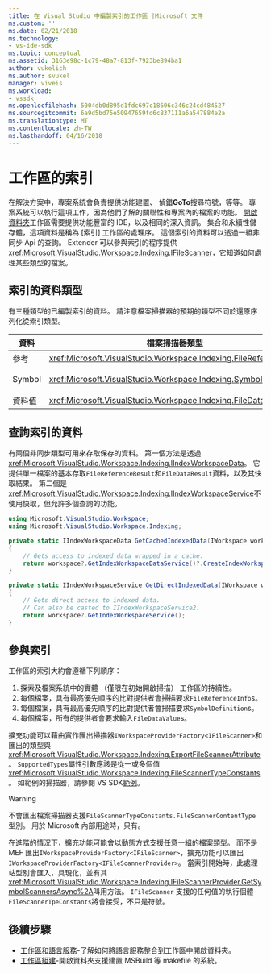 ```yaml
---
title: 在 Visual Studio 中編製索引的工作區 |Microsoft 文件
ms.custom: ''
ms.date: 02/21/2018
ms.technology:
- vs-ide-sdk
ms.topic: conceptual
ms.assetid: 3163e98c-1c79-48a7-813f-7923be894ba1
author: vukelich
ms.author: svukel
manager: viveis
ms.workload:
- vssdk
ms.openlocfilehash: 5004db0d895d1fdc697c18606c346c24cd484527
ms.sourcegitcommit: 6a9d5bd75e50947659fd6c837111a6a547884e2a
ms.translationtype: MT
ms.contentlocale: zh-TW
ms.lasthandoff: 04/16/2018
---
```

# <a name="workspace-indexing"></a>工作區的索引

在解決方案中，專案系統會負責提供功能建置、 偵錯**GoTo**搜尋符號，等等。 專案系統可以執行這項工作，因為他們了解的關聯性和專案內的檔案的功能。 [開啟資料夾](../ide/develop-code-in-visual-studio-without-projects-or-solutions.md)工作區需要提供功能豐富的 IDE，以及相同的深入資訊。 集合和永續性儲存體，這項資料是稱為 [索引] 工作區的處理序。 這個索引的資料可以透過一組非同步 Api 的查詢。 Extender 可以參與索引的程序提供<xref:Microsoft.VisualStudio.Workspace.Indexing.IFileScanner>，它知道如何處理某些類型的檔案。

## <a name="types-of-indexed-data"></a>索引的資料類型

有三種類型的已編製索引的資料。 請注意檔案掃描器的預期的類型不同於還原序列化從索引類型。

|資料|檔案掃描器類型|索引查詢的結果型別|相關的類型|
|--|--|--|--|
|參考|<xref:Microsoft.VisualStudio.Workspace.Indexing.FileReferenceInfo>|<xref:Microsoft.VisualStudio.Workspace.Indexing.FileReferenceResult>|<xref:Microsoft.VisualStudio.Workspace.Indexing.FileReferenceInfoType>|
|Symbol|<xref:Microsoft.VisualStudio.Workspace.Indexing.SymbolDefinition>|<xref:Microsoft.VisualStudio.Workspace.Indexing.SymbolDefinitionSearchResult>|<xref:Microsoft.VisualStudio.Workspace.Indexing.ISymbolService> 應該使用而不是`IIndexWorkspaceService`查詢|
|資料值|<xref:Microsoft.VisualStudio.Workspace.Indexing.FileDataValue>|<xref:Microsoft.VisualStudio.Workspace.Indexing.FileDataResult`1>||

## <a name="querying-for-indexed-data"></a>查詢索引的資料

有兩個非同步類型可用來存取保存的資料。 第一個方法是透過<xref:Microsoft.VisualStudio.Workspace.Indexing.IIndexWorkspaceData>。 它提供單一檔案的基本存取`FileReferenceResult`和`FileDataResult`資料，以及其快取結果。 第二個是<xref:Microsoft.VisualStudio.Workspace.Indexing.IIndexWorkspaceService>不使用快取，但允許多個查詢的功能。

```csharp
using Microsoft.VisualStudio.Workspace;
using Microsoft.VisualStudio.Workspace.Indexing;

private static IIndexWorkspaceData GetCachedIndexedData(IWorkspace workspace)
{
    // Gets access to indexed data wrapped in a cache.
    return workspace?.GetIndexWorkspaceDataService()?.CreateIndexWorkspaceData();
}

private static IIndexWorkspaceService GetDirectIndexedData(IWorkspace workspace)
{
    // Gets direct access to indexed data.
    // Can also be casted to IIndexWorkspaceService2.
    return workspace?.GetIndexWorkspaceService();
}
```

## <a name="participating-in-indexing"></a>參與索引

工作區的索引大約會遵循下列順序：

1. 探索及檔案系統中的實體 （僅限在初始開啟掃描） 工作區的持續性。
1. 每個檔案，具有最高優先順序的比對提供者會掃描要求`FileReferenceInfo`s。
1. 每個檔案，具有最高優先順序的比對提供者會掃描要求`SymbolDefinition`s。
1. 每個檔案，所有的提供者會要求輸入`FileDataValue`s。

擴充功能可以藉由實作匯出掃描器`IWorkspaceProviderFactory<IFileScanner>`和匯出的類型與<xref:Microsoft.VisualStudio.Workspace.Indexing.ExportFileScannerAttribute>。 `SupportedTypes`屬性引數應該是從一或多個值<xref:Microsoft.VisualStudio.Workspace.Indexing.FileScannerTypeConstants>。 如範例的掃描器，請參閱 VS SDK[範例](https://github.com/Microsoft/VSSDK-Extensibility-Samples/blob/master/Open_Folder_Extensibility/C%23/SymbolScannerSample/TxtFileSymbolScanner.cs)。

> [!WARNING]
> 不會匯出檔案掃描器支援`FileScannerTypeConstants.FileScannerContentType`型別。 用於 Microsoft 內部用途時，只有。

在進階的情況下，擴充功能可能會以動態方式支援任意一組的檔案類型。 而不是 MEF 匯出`IWorkspaceProviderFactory<IFileScanner>`，擴充功能可以匯出`IWorkspaceProviderFactory<IFileScannerProvider>`。 當索引開始時，此處理站型別會匯入，具現化，並有其<xref:Microsoft.VisualStudio.Workspace.Indexing.IFileScannerProvider.GetSymbolScannersAsync%2A>叫用方法。 `IFileScanner` 支援的任何值的執行個體`FileScannerTpeConstants`將會接受，不只是符號。

## <a name="next-steps"></a>後續步驟

* [工作區和語言服務](workspace-language-services.md)-了解如何將語言服務整合到工作區中開啟資料夾。
* [工作區組建](workspace-build.md)-開啟資料夾支援建置 MSBuild 等 makefile 的系統。